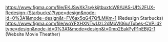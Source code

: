 https://www.figma.com/file/EKJSwXk7sykkijtbuxtcW8/UAS-UI%2FUX-Redesign-(Starbucks)?type=design&node-id=0%3A1&mode=design&t=FV6ax5qG47QfLMKm-1 (Redesign Starbucks)
https://www.figma.com/file/wqYFXHXNTwUzL2dMoVI06u/Tubes-CVP.id?type=design&node-id=0%3A1&mode=design&t=0mp2EakPyP1pEBjQ-1 (Website Movie Theather)
